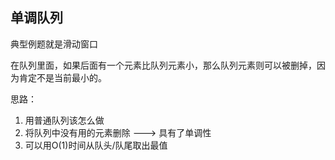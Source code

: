 ## 单调队列

典型例题就是滑动窗口

在队列里面，如果后面有一个元素比队列元素小，那么队列元素则可以被删掉，因为肯定不是当前最小的。



思路：

1. 用普通队列该怎么做
2. 将队列中没有用的元素删除 ---> 具有了单调性
3. 可以用O(1)时间从队头/队尾取出最值